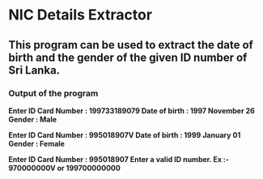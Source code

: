 # NIC Details Extractor

## This program can be used to extract the date of birth and the gender of the given ID number of Sri Lanka.

### Output of the program

**Enter ID Card Number : 199733189079
Date of birth : 1997 November 26
Gender : Male**

**Enter ID Card Number : 995018907V
Date of birth : 1999 January 01
Gender : Female**

**Enter ID Card Number : 995018907
Enter a valid ID number.
Ex :- 970000000V or 199700000000**
